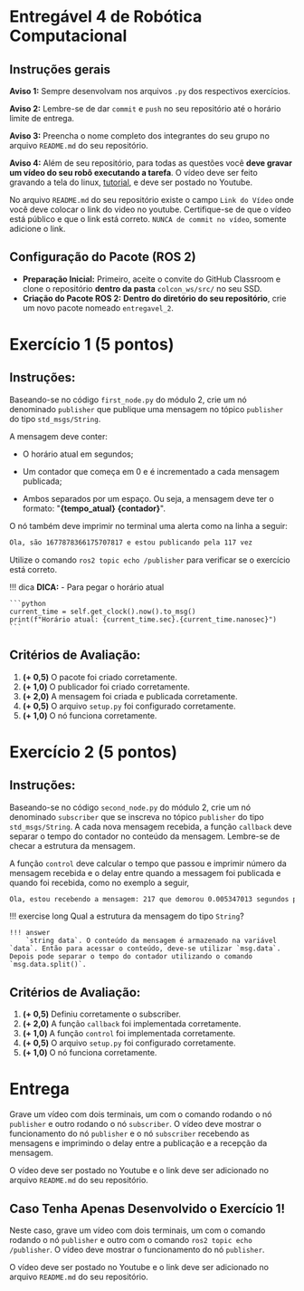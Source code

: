 # Entregável 4 de Robótica Computacional

## Instruções gerais

**Aviso 1:** Sempre desenvolvam nos arquivos `.py` dos respectivos exercícios.

**Aviso 2:** Lembre-se de dar `commit` e `push` no seu repositório até o horário limite de entrega.

**Aviso 3:** Preencha o nome completo dos integrantes do seu grupo no arquivo `README.md` do seu repositório.

**Aviso 4:** Além de seu repositório, para todas as questões você **deve gravar um vídeo do seu robô executando a tarefa**. O vídeo deve ser feito gravando a tela do linux, [tutorial](https://insper.github.io/robotica-computacional/screen_record/), e deve ser postado no Youtube. 

No arquivo `README.md` do seu repositório existe o campo `Link do Vídeo` onde você deve colocar o link do video no youtube. Certifique-se de que o vídeo está público e que o link está correto. `NUNCA de commit no vídeo`, somente adicione o link.

## Configuração do Pacote (ROS 2)

- **Preparação Inicial:** Primeiro, aceite o convite do GitHub Classroom e clone o repositório **dentro da pasta** `colcon_ws/src/` no seu SSD.
- **Criação do Pacote ROS 2:** **Dentro do diretório do seu repositório**, crie um novo pacote nomeado `entregavel_2`.

# Exercício 1 (5 pontos)

## Instruções:
Baseando-se no código `first_node.py` do módulo 2, crie um nó denominado `publisher` que publique uma mensagem no tópico `publisher` do tipo `std_msgs/String`. 

A mensagem deve conter:

* O horário atual em segundos;

* Um contador que começa em 0 e é incrementado a cada mensagem publicada;

* Ambos separados por um espaço. Ou seja, a mensagem deve ter o formato: "**{tempo_atual}** **{contador}**".

O nó também deve imprimir no terminal uma alerta como na linha a seguir:

```bash
Ola, são 1677878366175707817 e estou publicando pela 117 vez
```

Utilize o comando `ros2 topic echo /publisher` para verificar se o exercício está correto.

!!! dica
    **DICA:** - Para pegar o horário atual

    ```python 
    current_time = self.get_clock().now().to_msg()
    print(f"Horário atual: {current_time.sec}.{current_time.nanosec}")
    ```

## Critérios de Avaliação:
1. **(+ 0,5)** O pacote foi criado corretamente.
2. **(+ 1,0)** O publicador foi criado corretamente.
4. **(+ 2,0)** A mensagem foi criada e publicada corretamente.
5. **(+ 0,5)** O arquivo `setup.py` foi configurado corretamente.
6. **(+ 1,0)** O nó funciona corretamente.


# Exercício 2 (5 pontos)

## Instruções:
Baseando-se no código `second_node.py` do módulo 2, crie um nó denominado `subscriber` que se inscreva no tópico `publisher` do tipo `std_msgs/String`. A cada nova mensagem recebida, a função `callback` deve separar o tempo do contador no conteúdo da mensagem. Lembre-se de checar a estrutura da mensagem.

A função `control` deve calcular o tempo que passou e imprimir número da mensagem recebida e o delay entre quando a messagem foi publicada e quando foi recebida, como no exemplo a seguir,

```bash
Ola, estou recebendo a mensagem: 217 que demorou 0.005347013 segundos para ser recebida
```

!!! exercise long 
    Qual a estrutura da mensagem do tipo `String`?

    !!! answer
        `string data`. O conteúdo da mensagem é armazenado na variável `data`. Então para acessar o conteúdo, deve-se utilizar `msg.data`. Depois pode separar o tempo do contador utilizando o comando `msg.data.split()`.

## Critérios de Avaliação:
1. **(+ 0,5)** Definiu corretamente o subscriber.
2. **(+ 2,0)** A função `callback` foi implementada corretamente.
3. **(+ 1,0)** A função `control` foi implementada corretamente.
4. **(+ 0,5)** O arquivo `setup.py` foi configurado corretamente.
5. **(+ 1,0)** O nó funciona corretamente.

# Entrega
Grave um vídeo com dois terminais, um com o comando rodando o nó `publisher` e outro rodando o nó `subscriber`. O vídeo deve mostrar o funcionamento do nó `publisher` e o nó `subscriber` recebendo as mensagens e imprimindo o delay entre a publicação e a recepção da mensagem.

O vídeo deve ser postado no Youtube e o link deve ser adicionado no arquivo `README.md` do seu repositório.

## Caso Tenha Apenas Desenvolvido o Exercício 1!

Neste caso, grave um vídeo com dois terminais, um com o comando rodando o nó `publisher` e outro com o comando `ros2 topic echo /publisher`. O vídeo deve mostrar o funcionamento do nó `publisher`.

O vídeo deve ser postado no Youtube e o link deve ser adicionado no arquivo `README.md` do seu repositório.

